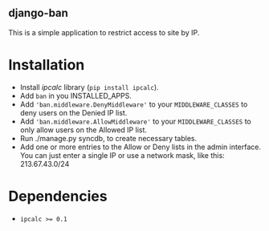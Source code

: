 django-ban
----------

This is a simple application to restrict access to site by IP.

Installation
============

* Install *ipcalc* library (`pip install ipcalc`).
* Add `ban` in you INSTALLED_APPS.
* Add `'ban.middleware.DenyMiddleware'` to your `MIDDLEWARE_CLASSES` to deny
users on the Denied IP list.
* Add `'ban.middleware.AllowMiddleware'` to your `MIDDLEWARE_CLASSES` to only allow
users on the Allowed IP list.
* Run ./manage.py syncdb, to create necessary tables.
* Add one or more entries to the Allow or Deny lists in the admin
  interface. You can just enter a single IP or use a network mask,
  like this: 213.67.43.0/24

Dependencies
============

* `ipcalc >= 0.1`
